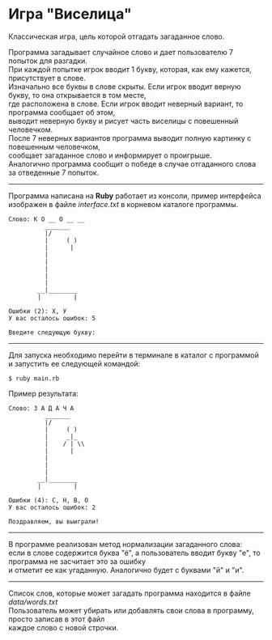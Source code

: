 Игра "Виселица"
======

Классическая игра, цель которой отгадать загаданное слово.

Программа загадывает случайное слово и дает пользователю 7 попыток для разгадки.  
При каждой попытке игрок вводит 1 букву, которая, как ему кажется, присутствует в слове.  
Изначально все буквы в слове скрыты.  Если игрок вводит верную букву, то она открывается в том месте,  
где расположена в слове. Если игрок вводит неверный вариант, то программа сообщает об этом,  
выводит неверную букву и рисует часть виселицы с повешенный человечком.  
После 7 неверных вариантов программа выводит полную картинку с повешенным человечком,  
сообщает загаданное слово и информирует о проигрыше.  
Аналогично программа сообщит о победе в случае отгаданного слова за отведенные 7 попыток.
___

Программа написана на **Ruby** работает из консоли, пример интерфейса изображен в файле _interface.txt_ в корневом каталоге программы.  

```
Слово: К О __ О __ __
          _______
          |/
          |     ( )
          |      |
          |
          |
          |
          |
          |
        __|________
        |         |

Ошибки (2): Х, У
У вас осталось ошибок: 5

Введите следующую букву:
```
___

Для запуска необходимо перейти в терминале в каталог с программой
и запустить ее следующей командой:

`$ ruby main.rb`
  
  
Пример результата:

```
Слово: З А Д А Ч А
          _______
          |/
          |     ( )
          |     _|_
          |    / | \\
          |      |
          |
          |
          |
        __|________
        |         |

Ошибки (4): С, Н, В, О
У вас осталось ошибок: 2

Поздравляем, вы выиграли!
```

***

В программе реализован метод нормализации загаданного слова:  
если в слове содержится буква "ё", а пользователь вводит букву "е", то программа не засчитает это за ошибку  
и отметит ее как угаданную. Аналогично будет с буквами "й" и "и".

***

Список слов, которые может загадать программа находится в файле _data/words.txt_  
Пользователь может убирать или добавлять свои слова в программу, просто записав в этот файл  
каждое слово с новой строчки.
